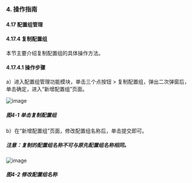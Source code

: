 ### 4. 操作指南

#### 4.17 配置组管理

#### 4.17.4 复制配置组

本节主要介绍复制配置组的具体操作方法。

#### 4.17.4.1 操作步骤

a）进入配置组管理功能模块，单击三个点按钮 > 复制配置组，弹出二次弹窗后，单击确定，进入“新增配置组”页面。

![image](https://user-images.githubusercontent.com/79617492/199208104-4cec7d61-5def-45ae-8312-fcea140f9a4e.png)

##### 图4-1 单击复制配置组

b）在“新增配置组”页面，修改配置组名称后，单击提交即可。

##### 注意：复制的配置组名称不可与原先配置组名称相同。

![image](https://user-images.githubusercontent.com/79617492/199208131-daebf9ad-6391-494e-b8c4-a86c63d49ccb.png)

##### 图4-2 修改配置组名称
